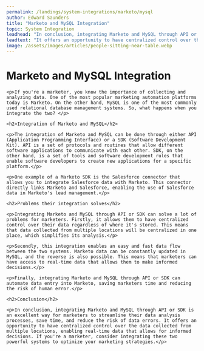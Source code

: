 ```yaml
---
permalink: /landings/system-integrations/marketo/mysql
author: Edward Saunders
title: "Marketo and MySQL Integration"
topic: System Integration
leadhead: "In conclusion, integrating Marketo and MySQL through API or SDK is an excellent way for marketers to streamline their data analysis processes, save time, and reduce the risk of data errors"
leadtext: "It offers an opportunity to have centralized control over the data collected from multiple locations, enabling real-time data that allows for informed decisions. If you're a marketer, consider integrating these two powerful systems to optimize your marketing strategies."
image: /assets/images/articles/people-sitting-near-table.webp
---
```

<div class="arttext">
	<h1>Marketo and MySQL Integration</h1>

	<p>If you're a marketer, you know the importance of collecting and analyzing data. One of the most popular marketing automation platforms today is Marketo. On the other hand, MySQL is one of the most commonly used relational database management systems. So, what happens when you integrate the two? </p>

	<h2>Integration of Marketo and MySQL</h2>

	<p>The integration of Marketo and MySQL can be done through either API (Application Programming Interface) or a SDK (Software Development Kit). API is a set of protocols and routines that allow different software applications to communicate with each other. SDK, on the other hand, is a set of tools and software development rules that enable software developers to create new applications for a specific platform.</p>

	<p>One example of a Marketo SDK is the Salesforce connector that allows you to integrate Salesforce data with Marketo. This connector directly links Marketo and Salesforce, enabling the use of Salesforce data in Marketo's lead management.</p>

	<h2>Problems their integration solves</h2>

	<p>Integrating Marketo and MySQL through API or SDK can solve a lot of problems for marketers. Firstly, it allows them to have centralized control over their data regardless of where it's stored. This means that data collected from multiple locations will be centralized in one place, which simplifies its analysis.</p>

	<p>Secondly, this integration enables an easy and fast data flow between the two systems. Marketo data can be constantly updated in MySQL, and the reverse is also possible. This means that marketers can have access to real-time data that allows them to make informed decisions.</p>

	<p>Finally, integrating Marketo and MySQL through API or SDK can automate data entry into Marketo, saving marketers time and reducing the risk of human error.</p>

	<h2>Conclusion</h2>

	<p>In conclusion, integrating Marketo and MySQL through API or SDK is an excellent way for marketers to streamline their data analysis processes, save time, and reduce the risk of data errors. It offers an opportunity to have centralized control over the data collected from multiple locations, enabling real-time data that allows for informed decisions. If you're a marketer, consider integrating these two powerful systems to optimize your marketing strategies.</p>

</div>